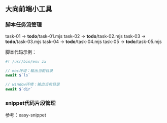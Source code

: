 ## 大向前端小工具

### 脚本任务流管理
task-01 -> __todo__/task-01.mjs
task-02 -> __todo__/task-02.mjs
task-03 -> __todo__/task-03.mjs
task-04 -> __todo__/task-04.mjs
task-05 -> __todo__/task-05.mjs

脚本代码示例：
```mjs
#! /usr/bin/env zx

// mac环境：输出当前目录
await $`ls`

// window环境：输出当前目录
await $`dir`
```

### snippet代码片段管理
参考：easy-snippet


